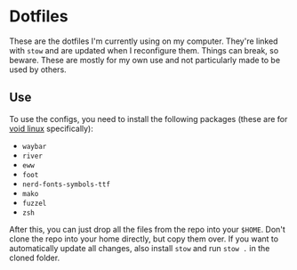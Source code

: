 # Dotfiles

These are the dotfiles I'm currently using on my computer. They're linked with `stow` and are updated when I reconfigure them. Things can break, so beware. These are mostly for my own use and not particularly made to be used by others.

## Use

To use the configs, you need to install the following packages (these are for [void linux](https://voidlinux.org) specifically):

- `waybar`
- `river`
- `eww`
- `foot`
- `nerd-fonts-symbols-ttf`
- `mako`
- `fuzzel`
- `zsh`

After this, you can just drop all the files from the repo into your `$HOME`. Don't clone the repo into your home directly, but copy them over. If you want to automatically update all changes, also install `stow` and run `stow .` in the cloned folder.
